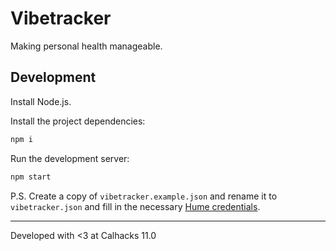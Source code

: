 # Vibetracker

Making personal health manageable.

## Development

Install Node.js.

Install the project dependencies:

```bash
npm i
```

Run the development server:

```bash
npm start
```

P.S. Create a copy of `vibetracker.example.json` and rename it to
`vibetracker.json` and fill in the necessary
[Hume credentials](https://dev.hume.ai/docs/introduction/api-key).

---

Developed with <3 at Calhacks 11.0
